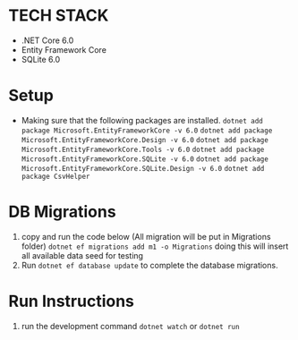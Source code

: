 # TECH STACK
* .NET Core 6.0
* Entity Framework Core
* SQLite 6.0

# Setup
  - Making sure that the following packages are installed.
    `dotnet add package Microsoft.EntityFrameworkCore -v 6.0`
    `dotnet add package Microsoft.EntityFrameworkCore.Design -v 6.0`
    `dotnet add package Microsoft.EntityFrameworkCore.Tools -v 6.0`
    `dotnet add package Microsoft.EntityFrameworkCore.SQLite -v 6.0`
    `dotnet add package Microsoft.EntityFrameworkCore.SQLite.Design -v 6.0`
    `dotnet add package CsvHelper`

# DB Migrations
  1. copy and run the code below (All migration will be put in Migrations folder)
    `dotnet ef migrations add m1 -o Migrations`
      doing this will insert all available data seed for testing
  2. Run `dotnet ef database update` to complete the database migrations.

# Run Instructions
  1. run the development command `dotnet watch` or `dotnet run`

